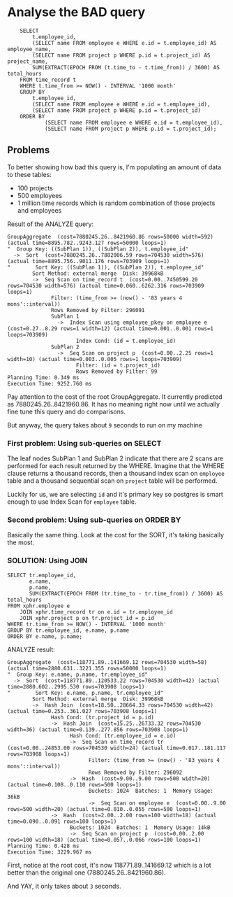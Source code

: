 # Analyse the BAD query

```postgresql
    SELECT
        t.employee_id,
        (SELECT name FROM employee e WHERE e.id = t.employee_id) AS employee_name,
        (SELECT name FROM project p WHERE p.id = t.project_id) AS project_name,
        SUM(EXTRACT(EPOCH FROM (t.time_to - t.time_from)) / 3600) AS total_hours
    FROM time_record t
    WHERE t.time_from >= NOW() - INTERVAL '1000 month'
    GROUP BY
        t.employee_id,
        (SELECT name FROM employee e WHERE e.id = t.employee_id),
        (SELECT name FROM project p WHERE p.id = t.project_id)
    ORDER BY
            (SELECT name FROM employee e WHERE e.id = t.employee_id),
            (SELECT name FROM project p WHERE p.id = t.project_id);
```

## Problems
To better showing how bad this query is, I'm populating an amount of data to these tables:

- 100 projects
- 500 employees
- 1 million time records which is random combination of those projects and employees

Result of the ANALYZE query:
```text
GroupAggregate  (cost=7880245.26..8421960.86 rows=50000 width=592) (actual time=8895.782..9243.127 rows=50000 loops=1)
"  Group Key: ((SubPlan 1)), ((SubPlan 2)), t.employee_id"
  ->  Sort  (cost=7880245.26..7882006.59 rows=704530 width=576) (actual time=8895.756..9011.176 rows=703909 loops=1)
"        Sort Key: ((SubPlan 1)), ((SubPlan 2)), t.employee_id"
        Sort Method: external merge  Disk: 39968kB
        ->  Seq Scan on time_record t  (cost=0.00..7450599.20 rows=704530 width=576) (actual time=0.060..6262.316 rows=703909 loops=1)
              Filter: (time_from >= (now() - '83 years 4 mons'::interval))
              Rows Removed by Filter: 296091
              SubPlan 1
                ->  Index Scan using employee_pkey on employee e  (cost=0.27..8.29 rows=1 width=12) (actual time=0.001..0.001 rows=1 loops=703909)
                      Index Cond: (id = t.employee_id)
              SubPlan 2
                ->  Seq Scan on project p  (cost=0.00..2.25 rows=1 width=10) (actual time=0.003..0.005 rows=1 loops=703909)
                      Filter: (id = t.project_id)
                      Rows Removed by Filter: 99
Planning Time: 0.349 ms
Execution Time: 9252.760 ms
```

Pay attention to the cost of the root GroupAggregate. It currently predicted as 7880245.26..8421960.86. It has no meaning right now until we actually fine tune this query and do comparisons. 

But anyway, the query takes about `9` seconds to run on my machine

### First problem: Using sub-queries on SELECT
The leaf nodes SubPlan 1 and SubPlan 2 indicate that there are 2 scans are performed for each result returned by the WHERE. Imagine that the WHERE clause returns a thousand records, then a thousand index scan on `employee` table and a thousand sequential scan on `project` table will be performed.

Luckily for us, we are selecting `id` and it's primary key so postgres is smart enough to use Index Scan for `employee` table.

### Second problem: Using sub-queries on ORDER BY
Basically the same thing. Look at the cost for the SORT, it's taking basically the most.

### SOLUTION: Using JOIN
```postgresql
SELECT tr.employee_id, 
       e.name, 
       p.name, 
       SUM(EXTRACT(EPOCH FROM (tr.time_to - tr.time_from)) / 3600) AS total_hours
FROM xphr.employee e
    JOIN xphr.time_record tr on e.id = tr.employee_id
    JOIN xphr.project p on tr.project_id = p.id
WHERE tr.time_from >= NOW() - INTERVAL '1000 month'
GROUP BY tr.employee_id, e.name, p.name
ORDER BY e.name, p.name;
```

ANALYZE result:

```text
GroupAggregate  (cost=118771.89..141669.12 rows=704530 width=58) (actual time=2880.631..3221.355 rows=50000 loops=1)
"  Group Key: e.name, p.name, tr.employee_id"
  ->  Sort  (cost=118771.89..120533.22 rows=704530 width=42) (actual time=2880.602..2995.530 rows=703908 loops=1)
"        Sort Key: e.name, p.name, tr.employee_id"
        Sort Method: external merge  Disk: 39968kB
        ->  Hash Join  (cost=18.50..28664.33 rows=704530 width=42) (actual time=0.253..361.027 rows=703908 loops=1)
              Hash Cond: (tr.project_id = p.id)
              ->  Hash Join  (cost=15.25..26733.32 rows=704530 width=36) (actual time=0.139..277.856 rows=703908 loops=1)
                    Hash Cond: (tr.employee_id = e.id)
                    ->  Seq Scan on time_record tr  (cost=0.00..24853.00 rows=704530 width=24) (actual time=0.017..181.117 rows=703908 loops=1)
                          Filter: (time_from >= (now() - '83 years 4 mons'::interval))
                          Rows Removed by Filter: 296092
                    ->  Hash  (cost=9.00..9.00 rows=500 width=20) (actual time=0.108..0.110 rows=500 loops=1)
                          Buckets: 1024  Batches: 1  Memory Usage: 36kB
                          ->  Seq Scan on employee e  (cost=0.00..9.00 rows=500 width=20) (actual time=0.010..0.055 rows=500 loops=1)
              ->  Hash  (cost=2.00..2.00 rows=100 width=18) (actual time=0.090..0.091 rows=100 loops=1)
                    Buckets: 1024  Batches: 1  Memory Usage: 14kB
                    ->  Seq Scan on project p  (cost=0.00..2.00 rows=100 width=18) (actual time=0.057..0.066 rows=100 loops=1)
Planning Time: 0.428 ms
Execution Time: 3229.967 ms
```

First, notice at the root cost, it's now 118771.89..141669.12 which is a lot better than the original one (7880245.26..8421960.86).

And YAY, it only takes about `3` seconds.